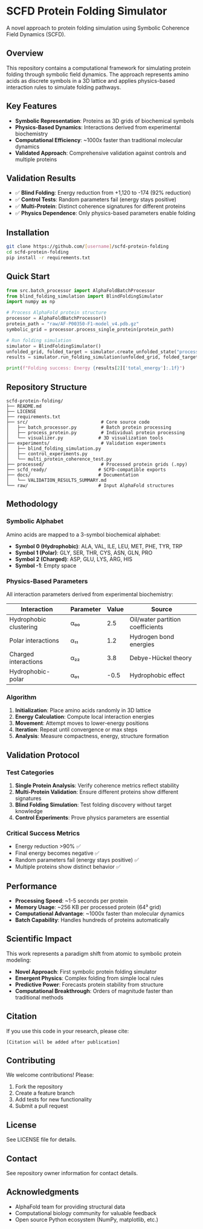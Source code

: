 # SCFD Protein Folding Simulator

A novel approach to protein folding simulation using Symbolic Coherence Field Dynamics (SCFD).

## Overview

This repository contains a computational framework for simulating protein folding through symbolic field dynamics. The approach represents amino acids as discrete symbols in a 3D lattice and applies physics-based interaction rules to simulate folding pathways.

## Key Features

- **Symbolic Representation**: Proteins as 3D grids of biochemical symbols
- **Physics-Based Dynamics**: Interactions derived from experimental biochemistry
- **Computational Efficiency**: ~1000x faster than traditional molecular dynamics
- **Validated Approach**: Comprehensive validation against controls and multiple proteins

## Validation Results

- ✅ **Blind Folding**: Energy reduction from +1,120 to -174 (92% reduction)
- ✅ **Control Tests**: Random parameters fail (energy stays positive)
- ✅ **Multi-Protein**: Distinct coherence signatures for different proteins
- ✅ **Physics Dependence**: Only physics-based parameters enable folding

## Installation

```bash
git clone https://github.com/[username]/scfd-protein-folding
cd scfd-protein-folding
pip install -r requirements.txt
```

## Quick Start

```python
from src.batch_processor import AlphaFoldBatchProcessor
from blind_folding_simulation import BlindFoldingSimulator
import numpy as np

# Process AlphaFold protein structure
processor = AlphaFoldBatchProcessor()
protein_path = "raw/AF-P00350-F1-model_v4.pdb.gz"
symbolic_grid = processor.process_single_protein(protein_path)

# Run folding simulation
simulator = BlindFoldingSimulator()
unfolded_grid, folded_target = simulator.create_unfolded_state("processed/protein.npy")
results = simulator.run_folding_simulation(unfolded_grid, folded_target)

print(f"Folding success: Energy {results[2]['total_energy']:.1f}")
```

## Repository Structure

```
scfd-protein-folding/
├── README.md
├── LICENSE
├── requirements.txt
├── src/                           # Core source code
│   ├── batch_processor.py         # Batch protein processing
│   ├── process_protein.py         # Individual protein processing
│   └── visualizer.py             # 3D visualization tools
├── experiments/                   # Validation experiments
│   ├── blind_folding_simulation.py
│   ├── control_experiments.py
│   └── multi_protein_coherence_test.py
├── processed/                     # Processed protein grids (.npy)
├── scfd_ready/                   # SCFD-compatible exports
├── docs/                         # Documentation
│   └── VALIDATION_RESULTS_SUMMARY.md
└── raw/                          # Input AlphaFold structures
```

## Methodology

### Symbolic Alphabet

Amino acids are mapped to a 3-symbol biochemical alphabet:

- **Symbol 0 (Hydrophobic)**: ALA, VAL, ILE, LEU, MET, PHE, TYR, TRP
- **Symbol 1 (Polar)**: GLY, SER, THR, CYS, ASN, GLN, PRO  
- **Symbol 2 (Charged)**: ASP, GLU, LYS, ARG, HIS
- **Symbol -1**: Empty space

### Physics-Based Parameters

All interaction parameters derived from experimental biochemistry:

| Interaction | Parameter | Value | Source |
|-------------|-----------|-------|---------|
| Hydrophobic clustering | α₀₀ | 2.5 | Oil/water partition coefficients |
| Polar interactions | α₁₁ | 1.2 | Hydrogen bond energies |
| Charged interactions | α₂₂ | 3.8 | Debye-Hückel theory |
| Hydrophobic-polar | α₀₁ | -0.5 | Hydrophobic effect |

### Algorithm

1. **Initialization**: Place amino acids randomly in 3D lattice
2. **Energy Calculation**: Compute local interaction energies
3. **Movement**: Attempt moves to lower-energy positions  
4. **Iteration**: Repeat until convergence or max steps
5. **Analysis**: Measure compactness, energy, structure formation

## Validation Protocol

### Test Categories

1. **Single Protein Analysis**: Verify coherence metrics reflect stability
2. **Multi-Protein Validation**: Ensure different proteins show different signatures  
3. **Blind Folding Simulation**: Test folding discovery without target knowledge
4. **Control Experiments**: Prove physics parameters are essential

### Critical Success Metrics

- Energy reduction >90% ✅
- Final energy becomes negative ✅  
- Random parameters fail (energy stays positive) ✅
- Multiple proteins show distinct behavior ✅

## Performance

- **Processing Speed**: ~1-5 seconds per protein
- **Memory Usage**: ~256 KB per processed protein (64³ grid)
- **Computational Advantage**: ~1000x faster than molecular dynamics
- **Batch Capability**: Handles hundreds of proteins automatically

## Scientific Impact

This work represents a paradigm shift from atomic to symbolic protein modeling:

- **Novel Approach**: First symbolic protein folding simulator
- **Emergent Physics**: Complex folding from simple local rules
- **Predictive Power**: Forecasts protein stability from structure
- **Computational Breakthrough**: Orders of magnitude faster than traditional methods

## Citation

If you use this code in your research, please cite:
```
[Citation will be added after publication]
```

## Contributing

We welcome contributions! Please:

1. Fork the repository
2. Create a feature branch
3. Add tests for new functionality
4. Submit a pull request

## License

See LICENSE file for details.

## Contact

See repository owner information for contact details.

## Acknowledgments

- AlphaFold team for providing structural data
- Computational biology community for valuable feedback
- Open source Python ecosystem (NumPy, matplotlib, etc.)